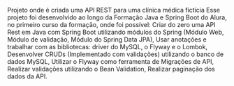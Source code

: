 Projeto onde é criada uma API REST para uma clínica médica fictícia 
Esse projeto foi desenvolvido ao longo da Formação Java e Spring Boot do Alura, no primeiro curso da formação, onde foi possível: 
Criar do zero uma API Rest em Java com Spring Boot utilizando módulos do Spring (Módulo Web, Módulo de validação, Módulo do Spring Data JPA), 
Usar anotações e trabalhar com as bibliotecas: driver do MySQL, o Flyway e o Lombok, 
Desenvolver CRUDs (Implementado com validações) utilizando o banco de dados MySQL, 
Utilizar o Flyway como ferramenta de Migrações de API, 
Realizar validações utilizando o Bean Validation, 
Realizar paginação dos dados da API.

